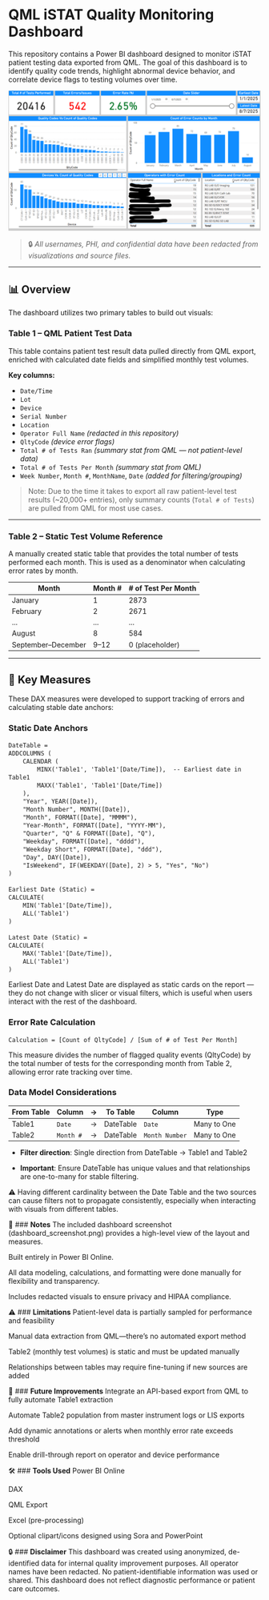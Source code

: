 # QML iSTAT Quality Monitoring Dashboard

This repository contains a Power BI dashboard designed to monitor iSTAT patient testing data exported from QML. The goal of this dashboard is to identify quality code trends, highlight abnormal device behavior, and correlate device flags to testing volumes over time.

![Dashboard_Screenshot](https://github.com/khangsheng1/MT-Work/blob/main/POC/iSTAT_Quality_Error_Study/iSTAT%20Quality%20Error%20Dashboard%20IMG.png)

> 🔒 *All usernames, PHI, and confidential data have been redacted from visualizations and source files.*

---

## 📊 Overview

The dashboard utilizes two primary tables to build out visuals:

### **Table 1** – QML Patient Test Data
This table contains patient test result data pulled directly from QML export, enriched with calculated date fields and simplified monthly test volumes.

**Key columns:**
- `Date/Time`
- `Lot`
- `Device`
- `Serial Number`
- `Location`
- `Operator Full Name` *(redacted in this repository)*
- `QltyCode` *(device error flags)*
- `Total # of Tests Ran` *(summary stat from QML — not patient-level data)*
- `Total # of Tests Per Month` *(summary stat from QML)*
- `Week Number`, `Month #`, `MonthName`, `Date` *(added for filtering/grouping)*

> Note: Due to the time it takes to export all raw patient-level test results (~20,000+ entries), only summary counts (`Total # of Tests`) are pulled from QML for most use cases.

---

### **Table 2** – Static Test Volume Reference
A manually created static table that provides the total number of tests performed each month. This is used as a denominator when calculating error rates by month.

| Month              | Month # | # of Test Per Month |
| ------------------ | ------- | ------------------- |
| January            | 1       | 2873                |
| February           | 2       | 2671                |
| ...                | ...     | ...                 |
| August             | 8       | 584                 |
| September–December | 9–12    | 0 (placeholder)     |

---

## 🧮 Key Measures

These DAX measures were developed to support tracking of errors and calculating stable date anchors:

### **Static Date Anchors**
```DAX
DateTable = 
ADDCOLUMNS (
    CALENDAR (
        MINX('Table1', 'Table1'[Date/Time]),  -- Earliest date in Table1
        MAXX('Table1', 'Table1'[Date/Time])
    ),
    "Year", YEAR([Date]),
    "Month Number", MONTH([Date]),
    "Month", FORMAT([Date], "MMMM"),
    "Year-Month", FORMAT([Date], "YYYY-MM"),
    "Quarter", "Q" & FORMAT([Date], "Q"),
    "Weekday", FORMAT([Date], "dddd"),
    "Weekday Short", FORMAT([Date], "ddd"),
    "Day", DAY([Date]),
    "IsWeekend", IF(WEEKDAY([Date], 2) > 5, "Yes", "No")
)

Earliest Date (Static) = 
CALCULATE(
    MIN('Table1'[Date/Time]),
    ALL('Table1')
)

Latest Date (Static) = 
CALCULATE(
    MAX('Table1'[Date/Time]),
    ALL('Table1')
)
```

Earliest Date and Latest Date are displayed as static cards on the report — they do not change with slicer or visual filters, which is useful when users interact with the rest of the dashboard.

### **Error Rate Calculation**
```
Calculation = [Count of QltyCode] / [Sum of # of Test Per Month]
```
This measure divides the number of flagged quality events (QltyCode) by the total number of tests for the corresponding month from Table 2, allowing error rate tracking over time.

### **Data Model Considerations**

| From Table | Column    | → | To Table  | Column         | Type        |
| ---------- | --------- | - | --------- | -------------- | ----------- |
| Table1     | `Date`    | → | DateTable | `Date`         | Many to One |
| Table2     | `Month #` | → | DateTable | `Month Number` | Many to One |


- **Filter direction**: Single direction from DateTable → Table1 and Table2

- **Important**: Ensure DateTable has unique values and that relationships are one-to-many for stable filtering.

⚠️ Having different cardinality between the Date Table and the two sources can cause filters not to propagate consistently, especially when interacting with visuals from different tables. 

📌 ### **Notes**
The included dashboard screenshot (dashboard_screenshot.png) provides a high-level view of the layout and measures.

Built entirely in Power BI Online.

All data modeling, calculations, and formatting were done manually for flexibility and transparency.

Includes redacted visuals to ensure privacy and HIPAA compliance.

⚠️ ### **Limitations**
Patient-level data is partially sampled for performance and feasibility

Manual data extraction from QML—there’s no automated export method

Table2 (monthly test volumes) is static and must be updated manually

Relationships between tables may require fine-tuning if new sources are added

🚀 ### **Future Improvements**
Integrate an API-based export from QML to fully automate Table1 extraction

Automate Table2 population from master instrument logs or LIS exports

Add dynamic annotations or alerts when monthly error rate exceeds threshold

Enable drill-through report on operator and device performance

🛠 ### **Tools Used**
Power BI Online

DAX

QML Export

Excel (pre-processing)

Optional clipart/icons designed using Sora and PowerPoint

🔒 ### **Disclaimer**
This dashboard was created using anonymized, de-identified data for internal quality improvement purposes. All operator names have been redacted. No patient-identifiable information was used or shared. This dashboard does not reflect diagnostic performance or patient care outcomes.

